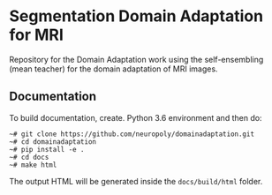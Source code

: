 # Segmentation Domain Adaptation for MRI
Repository for the Domain Adaptation work using the self-ensembling
(mean teacher) for the domain adaptation of MRI images.

## Documentation
To build documentation, create. Python 3.6 environment and then do:

```
~# git clone https://github.com/neuropoly/domainadaptation.git
~# cd domainadaptation
~# pip install -e .
~# cd docs
~# make html
```

The output HTML will be generated inside the `docs/build/html` folder.